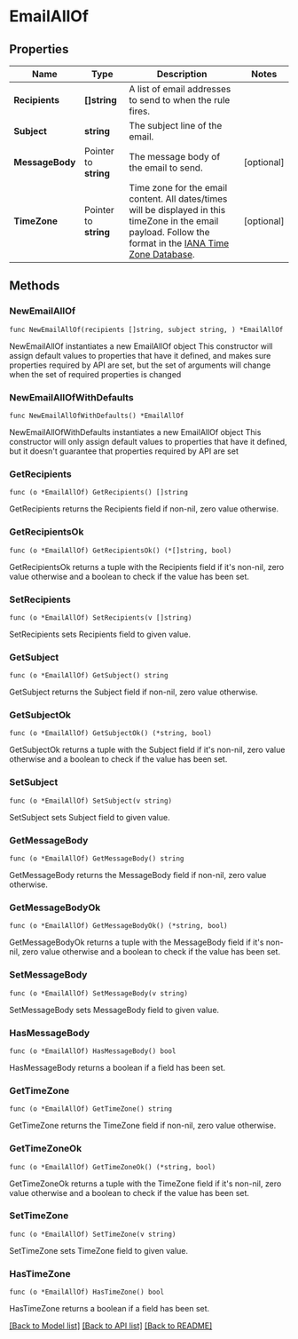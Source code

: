 # EmailAllOf

## Properties

Name | Type | Description | Notes
------------ | ------------- | ------------- | -------------
**Recipients** | **[]string** | A list of email addresses to send to when the rule fires. | 
**Subject** | **string** | The subject line of the email. | 
**MessageBody** | Pointer to **string** | The message body of the email to send. | [optional] 
**TimeZone** | Pointer to **string** | Time zone for the email content. All dates/times will be displayed in this timeZone in the email payload. Follow the format in the [IANA Time Zone Database](https://en.wikipedia.org/wiki/List_of_tz_database_time_zones#List). | [optional] 

## Methods

### NewEmailAllOf

`func NewEmailAllOf(recipients []string, subject string, ) *EmailAllOf`

NewEmailAllOf instantiates a new EmailAllOf object
This constructor will assign default values to properties that have it defined,
and makes sure properties required by API are set, but the set of arguments
will change when the set of required properties is changed

### NewEmailAllOfWithDefaults

`func NewEmailAllOfWithDefaults() *EmailAllOf`

NewEmailAllOfWithDefaults instantiates a new EmailAllOf object
This constructor will only assign default values to properties that have it defined,
but it doesn't guarantee that properties required by API are set

### GetRecipients

`func (o *EmailAllOf) GetRecipients() []string`

GetRecipients returns the Recipients field if non-nil, zero value otherwise.

### GetRecipientsOk

`func (o *EmailAllOf) GetRecipientsOk() (*[]string, bool)`

GetRecipientsOk returns a tuple with the Recipients field if it's non-nil, zero value otherwise
and a boolean to check if the value has been set.

### SetRecipients

`func (o *EmailAllOf) SetRecipients(v []string)`

SetRecipients sets Recipients field to given value.


### GetSubject

`func (o *EmailAllOf) GetSubject() string`

GetSubject returns the Subject field if non-nil, zero value otherwise.

### GetSubjectOk

`func (o *EmailAllOf) GetSubjectOk() (*string, bool)`

GetSubjectOk returns a tuple with the Subject field if it's non-nil, zero value otherwise
and a boolean to check if the value has been set.

### SetSubject

`func (o *EmailAllOf) SetSubject(v string)`

SetSubject sets Subject field to given value.


### GetMessageBody

`func (o *EmailAllOf) GetMessageBody() string`

GetMessageBody returns the MessageBody field if non-nil, zero value otherwise.

### GetMessageBodyOk

`func (o *EmailAllOf) GetMessageBodyOk() (*string, bool)`

GetMessageBodyOk returns a tuple with the MessageBody field if it's non-nil, zero value otherwise
and a boolean to check if the value has been set.

### SetMessageBody

`func (o *EmailAllOf) SetMessageBody(v string)`

SetMessageBody sets MessageBody field to given value.

### HasMessageBody

`func (o *EmailAllOf) HasMessageBody() bool`

HasMessageBody returns a boolean if a field has been set.

### GetTimeZone

`func (o *EmailAllOf) GetTimeZone() string`

GetTimeZone returns the TimeZone field if non-nil, zero value otherwise.

### GetTimeZoneOk

`func (o *EmailAllOf) GetTimeZoneOk() (*string, bool)`

GetTimeZoneOk returns a tuple with the TimeZone field if it's non-nil, zero value otherwise
and a boolean to check if the value has been set.

### SetTimeZone

`func (o *EmailAllOf) SetTimeZone(v string)`

SetTimeZone sets TimeZone field to given value.

### HasTimeZone

`func (o *EmailAllOf) HasTimeZone() bool`

HasTimeZone returns a boolean if a field has been set.


[[Back to Model list]](../README.md#documentation-for-models) [[Back to API list]](../README.md#documentation-for-api-endpoints) [[Back to README]](../README.md)


